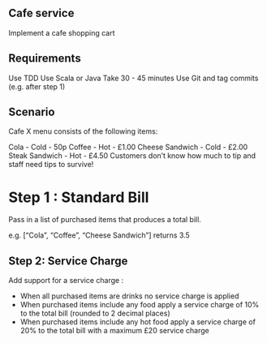 ## Cafe service

Implement a cafe shopping cart

## Requirements

Use TDD
Use Scala or Java
Take 30 - 45 minutes
Use Git and tag commits (e.g. after step 1)

## Scenario

Cafe X menu consists of the following items:

Cola - Cold - 50p
Coffee - Hot - £1.00
Cheese Sandwich - Cold - £2.00
Steak Sandwich - Hot - £4.50
Customers don’t know how much to tip and staff need tips to survive!

# Step 1 : Standard Bill

Pass in a list of purchased items that produces a total bill.

e.g. [“Cola”, “Coffee”, “Cheese Sandwich”] returns 3.5

## Step 2: Service Charge
Add support for a service charge :
* When all purchased items are drinks no service charge is applied
* When purchased items include any food apply a service charge of 10% to the total bill (rounded to 2 decimal places)
* When purchased items include any hot food apply a service charge of 20% to the total bill with a maximum £20 service charge